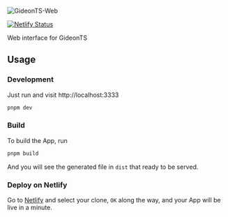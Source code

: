 ![GideonTS-Web](https://socialify.git.ci/20Koen02/GideonTS-Web/image?description=1&font=Inter&forks=1&issues=1&language=1&logo=https%3A%2F%2Fvuejs.org%2Fimages%2Flogo.png&owner=1&pulls=1&stargazers=1&theme=Light)

[![Netlify Status](https://api.netlify.com/api/v1/badges/e36a36a6-c5bc-47ac-9016-9bd6d9118612/deploy-status)](https://app.netlify.com/sites/gideonts-web/deploys)

Web interface for GideonTS

## Usage

### Development

Just run and visit http://localhost:3333

```bash
pnpm dev
```

### Build

To build the App, run

```bash
pnpm build
```

And you will see the generated file in `dist` that ready to be served.

### Deploy on Netlify

Go to [Netlify](https://app.netlify.com/start) and select your clone, `OK` along the way, and your App will be live in a minute.
